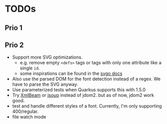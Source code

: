 # TODOs

## Prio 1

## Prio 2

- Support more SVG optimizations.
    - e.g. remove empty `<defs>` tags or tags with only one attribute like a single `id`.
    - some inspirations can be found in the [svgo docs](https://github.com/svg/svgo)
- Also use the parsed DOM for the font detection instead of a regex. We have to parse the SVG anyway.
- Use parameterized tests when Quarkus supports this with 1.5.0
- Try [XmlBeam](https://xmlbeam.org/) or [jsoup](https://jsoup.org/) instead of jdom2. but as of now, jdom2 work good.
- test and handle different styles of a font. Currently, I'm only supporting 400/regular.
- file watch mode